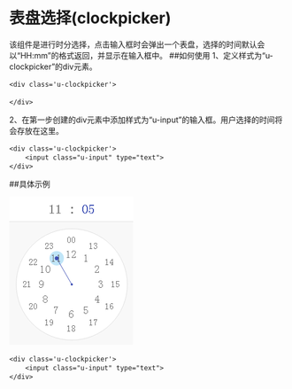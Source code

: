 # 表盘选择(clockpicker)
该组件是进行时分选择，点击输入框时会弹出一个表盘，选择的时间默认会以“HH:mm”的格式返回，并显示在输入框中。
##如何使用
1、定义样式为“u-clockpicker”的div元素。
	
	<div class='u-clockpicker'>
        
    </div>
2、在第一步创建的div元素中添加样式为“u-input”的输入框。用户选择的时间将会存放在这里。

	<div class='u-clockpicker'>
        <input class="u-input" type="text">
    </div>

##具体示例

![](img/clock.png) 

	<div class='u-clockpicker'>
        <input class="u-input" type="text">
    </div>


